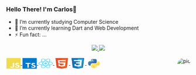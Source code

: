 ### Hello There! I'm Carlos👋

- 🔭 I’m currently studying Computer Science
- 🌱 I’m currently learning Dart and Web Development
- ⚡ Fun fact: ...

<div align="center">
  <a href="https://github.com/CarlosEddie">
  <img height="180em" src="https://github-readme-stats.vercel.app/api?username=CarlosEddie&show_icons=true&theme=dracula&include_all_commits=true&count_private=true"/>
  <img height="180em" src="https://github-readme-stats.vercel.app/api/top-langs/?username=CarlosEddie&layout=compact&langs_count=7&theme=dracula"/>
</div>
  
<div style="display: inline_block"><br>
<img align="center" alt="Js" height="30" width="40" src="https://raw.githubusercontent.com/devicons/devicon/master/icons/javascript/javascript-plain.svg">
<img align="center" alt="Ts" height="30" width="40" src="https://raw.githubusercontent.com/devicons/devicon/master/icons/typescript/typescript-plain.svg">
<img align="center" alt="React" height="30" width="40" src="https://raw.githubusercontent.com/devicons/devicon/master/icons/react/react-original.svg">
<img align="center" alt="HTML" height="30" width="40" src="https://raw.githubusercontent.com/devicons/devicon/master/icons/html5/html5-original.svg">
<img align="center" alt="CSS" height="30" width="40" src="https://raw.githubusercontent.com/devicons/devicon/master/icons/css3/css3-original.svg">
<img align="center" alt="Python" height="30" width="40" src="https://raw.githubusercontent.com/devicons/devicon/master/icons/python/python-original.svg">
<img align="right" alt="pic" height="150" style="border-radius:50px;" src="">
</div>
